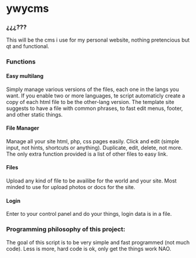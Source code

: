 # ywycms

### ¿¿¿???
This will be the cms i use for my personal website, nothing pretencious but qt and functional.

### Functions

#### Easy multilang
Simply manage various versions of the files, each one in the langs you want. If you enable two or more languages, te script automaticly create a copy of each html file to be the other-lang version.
The template site suggests to have a file with common phrases, to fast edit menus, footer, and other static things.

#### File Manager
Manage all your site html, php, css pages easily. Click and edit (simple input, not hints, shortcuts or anything). Duplicate, edit, delete, not more. The only extra function provided is a list of other files to easy link. 

#### Files
Upload any kind of file to be availibe for the world and your site. Most minded to use for upload photos or docs for the site.

#### Login
Enter to your control panel and do your things, login data is in a file.

### Programming philosophy of this project:
The goal of this script is to be very simple and fast programmed (not much code). Less is more, hard code is ok, only get the things work NAO.
